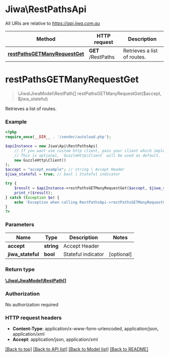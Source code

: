 # Jiwa\RestPathsApi

All URIs are relative to *https://api.jiwa.com.au*

Method | HTTP request | Description
------------- | ------------- | -------------
[**restPathsGETManyRequestGet**](RestPathsApi.md#restPathsGETManyRequestGet) | **GET** /RestPaths | Retrieves a list of routes.


# **restPathsGETManyRequestGet**
> \Jiwa\JiwaModel\RestPath[] restPathsGETManyRequestGet($accept, $jiwa_stateful)

Retrieves a list of routes.



### Example
```php
<?php
require_once(__DIR__ . '/vendor/autoload.php');

$apiInstance = new Jiwa\Api\RestPathsApi(
    // If you want use custom http client, pass your client which implements `GuzzleHttp\ClientInterface`.
    // This is optional, `GuzzleHttp\Client` will be used as default.
    new GuzzleHttp\Client()
);
$accept = "accept_example"; // string | Accept Header
$jiwa_stateful = true; // bool | Stateful indicator

try {
    $result = $apiInstance->restPathsGETManyRequestGet($accept, $jiwa_stateful);
    print_r($result);
} catch (Exception $e) {
    echo 'Exception when calling RestPathsApi->restPathsGETManyRequestGet: ', $e->getMessage(), PHP_EOL;
}
?>
```

### Parameters

Name | Type | Description  | Notes
------------- | ------------- | ------------- | -------------
 **accept** | **string**| Accept Header |
 **jiwa_stateful** | **bool**| Stateful indicator | [optional]

### Return type

[**\Jiwa\JiwaModel\RestPath[]**](../Model/RestPath.md)

### Authorization

No authorization required

### HTTP request headers

 - **Content-Type**: application/x-www-form-urlencoded, application/json, application/xml
 - **Accept**: application/json, application/xml

[[Back to top]](#) [[Back to API list]](../../README.md#documentation-for-api-endpoints) [[Back to Model list]](../../README.md#documentation-for-models) [[Back to README]](../../README.md)

